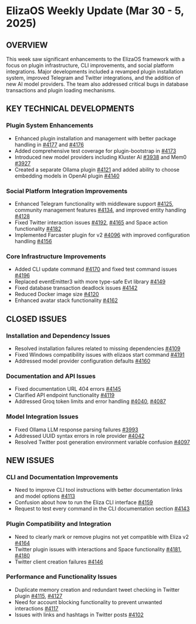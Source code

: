 # ElizaOS Weekly Update (Mar 30 - 5, 2025)

## OVERVIEW
This week saw significant enhancements to the ElizaOS framework with a focus on plugin infrastructure, CLI improvements, and social platform integrations. Major developments included a revamped plugin installation system, improved Telegram and Twitter integrations, and the addition of new AI model providers. The team also addressed critical bugs in database transactions and plugin loading mechanisms.

## KEY TECHNICAL DEVELOPMENTS

### Plugin System Enhancements
- Enhanced plugin installation and management with better package handling in [#4177](https://github.com/elizaos/eliza/pull/4177) and [#4176](https://github.com/elizaos/eliza/pull/4176)
- Added comprehensive test coverage for plugin-bootstrap in [#4173](https://github.com/elizaos/eliza/pull/4173)
- Introduced new model providers including Kluster AI [#3938](https://github.com/elizaos/eliza/pull/3938) and Mem0 [#3927](https://github.com/elizaos/eliza/pull/3927)
- Created a separate Ollama plugin [#4121](https://github.com/elizaos/eliza/pull/4121) and added ability to choose embedding models in OpenAI plugin [#4140](https://github.com/elizaos/eliza/pull/4140)

### Social Platform Integration Improvements
- Enhanced Telegram functionality with middleware support [#4125](https://github.com/elizaos/eliza/pull/4125), community management features [#4134](https://github.com/elizaos/eliza/pull/4134), and improved entity handling [#4128](https://github.com/elizaos/eliza/pull/4128)
- Fixed Twitter interaction issues [#4192](https://github.com/elizaos/eliza/pull/4192), [#4165](https://github.com/elizaos/eliza/pull/4165) and Space action functionality [#4182](https://github.com/elizaos/eliza/pull/4182)
- Implemented Farcaster plugin for v2 [#4096](https://github.com/elizaos/eliza/pull/4096) with improved configuration handling [#4156](https://github.com/elizaos/eliza/pull/4156)

### Core Infrastructure Improvements
- Added CLI update command [#4170](https://github.com/elizaos/eliza/pull/4170) and fixed test command issues [#4196](https://github.com/elizaos/eliza/pull/4196)
- Replaced eventEmitter3 with more type-safe Evt library [#4149](https://github.com/elizaos/eliza/pull/4149)
- Fixed database transaction deadlock issues [#4142](https://github.com/elizaos/eliza/pull/4142)
- Reduced Docker image size [#4120](https://github.com/elizaos/eliza/pull/4120)
- Enhanced avatar stack functionality [#4162](https://github.com/elizaos/eliza/pull/4162)

## CLOSED ISSUES

### Installation and Dependency Issues
- Resolved installation failures related to missing dependencies [#4109](https://github.com/elizaos/eliza/issues/4109)
- Fixed Windows compatibility issues with elizaos start command [#4191](https://github.com/elizaos/eliza/issues/4191)
- Addressed model provider configuration defaults [#4160](https://github.com/elizaos/eliza/issues/4160)

### Documentation and API Issues
- Fixed documentation URL 404 errors [#4145](https://github.com/elizaos/eliza/issues/4145)
- Clarified API endpoint functionality [#4119](https://github.com/elizaos/eliza/issues/4119)
- Addressed Groq token limits and error handling [#4040](https://github.com/elizaos/eliza/issues/4040), [#4087](https://github.com/elizaos/eliza/issues/4087)

### Model Integration Issues
- Fixed Ollama LLM response parsing failures [#3993](https://github.com/elizaos/eliza/issues/3993)
- Addressed UUID syntax errors in role provider [#4042](https://github.com/elizaos/eliza/issues/4042)
- Resolved Twitter post generation environment variable confusion [#4097](https://github.com/elizaos/eliza/issues/4097)

## NEW ISSUES

### CLI and Documentation Improvements
- Need to improve CLI tool instructions with better documentation links and model options [#4113](https://github.com/elizaos/eliza/issues/4113)
- Confusion about how to run the Eliza CLI interface [#4159](https://github.com/elizaos/eliza/issues/4159)
- Request to test every command in the CLI documentation section [#4143](https://github.com/elizaos/eliza/issues/4143)

### Plugin Compatibility and Integration
- Need to clearly mark or remove plugins not yet compatible with Eliza v2 [#4164](https://github.com/elizaos/eliza/issues/4164)
- Twitter plugin issues with interactions and Space functionality [#4181](https://github.com/elizaos/eliza/issues/4181), [#4180](https://github.com/elizaos/eliza/issues/4180)
- Twitter client creation failures [#4146](https://github.com/elizaos/eliza/issues/4146)

### Performance and Functionality Issues
- Duplicate memory creation and redundant tweet checking in Twitter plugin [#4115](https://github.com/elizaos/eliza/issues/4115), [#4127](https://github.com/elizaos/eliza/issues/4127)
- Need for account blocking functionality to prevent unwanted interactions [#4117](https://github.com/elizaos/eliza/issues/4117)
- Issues with links and hashtags in Twitter posts [#4102](https://github.com/elizaos/eliza/issues/4102)